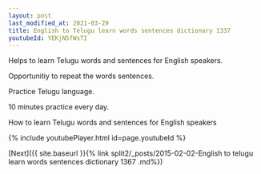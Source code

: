```yaml
---
layout: post
last_modified_at: 2021-03-29
title: English to Telugu learn words sentences dictionary 1337 
youtubeId: YEKjN5fWsTI
---
```

 
 
Helps to learn Telugu words and sentences for English speakers.

Opportunitiy to repeat the words sentences. 

Practice Telugu language. 
 
10 minutes practice every day. 
 
How to learn Telugu words and sentences for English speakers 
 
{% include youtubePlayer.html id=page.youtubeId %}
 
 
[Next]({{ site.baseurl }}{% link  split2/_posts/2015-02-02-English to telugu learn words sentences dictionary 1367 .md%})
 
